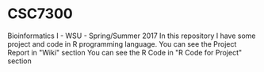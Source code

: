 # CSC7300
Bioinformatics I - WSU - Spring/Summer 2017
In this repository I have some project and code in R programming language. 
You can see the Project Report in "Wiki" section
You can see the R Code in "R Code for Project" section
